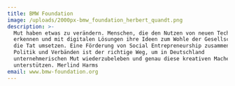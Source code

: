 ```yaml
---
title: BMW Foundation
image: /uploads/2000px-bmw_foundation_herbert_quandt.png
description: >-
  Mut haben etwas zu verändern. Menschen, die den Nutzen von neuen Technologien
  erkennen und mit digitalen Lösungen ihre Ideen zum Wohle der Gesellschaft in
  die Tat umsetzen. Eine Förderung von Social Entrepreneurship zusammen mit
  Politik und Verbänden ist der richtige Weg, um in Deutschland
  unternehmerischen Mut wiederzubeleben und genau diese kreativen Macher zu
  unterstützen. Merlind Harms
email: www.bmw-foundation.org
---
```


